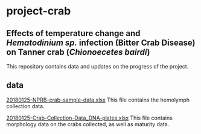 # project-crab

## Effects of temperature change and *Hematodinium sp.* infection (Bitter Crab Disease) on Tanner crab (*Chionoecetes bairdi*)

This repository contains data and updates on the progress of the project. 

## data

[20180125-NPRB-crab-sample-data.xlsx](https://github.com/grace-ac/project-crab/blob/master/data/20180125-NPRB-crab-sample-data.xlsx)
This file contains the hemolymph collection data.

[20180125-Crab-Collection-Data_DNA-plates.xlsx](https://github.com/grace-ac/project-crab/blob/master/data/20180125-Crab-Collection-DATA_DNA-plates.xlsx)
This file contains morphology data on the crabs collected, as well as maturity data. 
